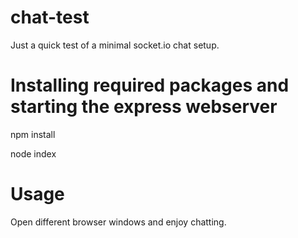 # chat-test
Just a quick test of a minimal socket.io chat setup.

# Installing required packages and starting the express webserver

npm install

node index

# Usage
Open different browser windows and enjoy chatting.

